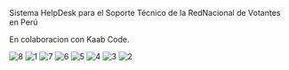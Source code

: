 Sistema HelpDesk para el Soporte Técnico de la RedNacional de Votantes en Perú

En colaboracion con Kaab Code.

![8](https://github.com/Saul2800/helpdesk/assets/66098893/53c54a4d-6550-4c65-800e-b7a88ef1f2f7)
![1](https://github.com/Saul2800/helpdesk/assets/66098893/27c0c695-67e4-415a-90cb-988a510cd66a)
![7](https://github.com/Saul2800/helpdesk/assets/66098893/104091c3-a6e6-417d-a00a-c807bf0468e2)
![6](https://github.com/Saul2800/helpdesk/assets/66098893/379442c8-81ae-4f2c-8a40-da1d79dab1f8)
![5](https://github.com/Saul2800/helpdesk/assets/66098893/56837c97-edc3-4696-aaba-915cdf7a7f7a)
![4](https://github.com/Saul2800/helpdesk/assets/66098893/e98a2ea4-7931-400c-920f-96bc1a994471)
![3](https://github.com/Saul2800/helpdesk/assets/66098893/deb4dccb-0bcd-4b2f-815f-7630b3278e3a)
![2](https://github.com/Saul2800/helpdesk/assets/66098893/2dcfb60e-15a1-4e18-984c-3dad001cf6ff)


